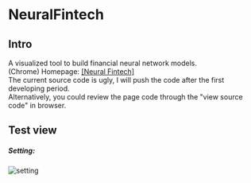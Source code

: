 # NeuralFintech

## Intro  
A visualized tool to build financial neural network models.  
(Chrome) Homepage: [[Neural Fintech]](http://www.neuralfintech.com/)  
The current source code is ugly, I will push the code after the first developing period.   
Alternatively, you could review the page code through the "view source code" in browser.  
  
  
## Test view
##### Setting:
![setting](https://lh3.googleusercontent.com/1FygpvjFDbbGs0fmxiMZKyhb15BapE6gzV1hWvjUeGT4ZRNMf8Vshbdjw6xY0Ba8Me1P3USTr7lt_JU=w3360-h1906-rw) 
